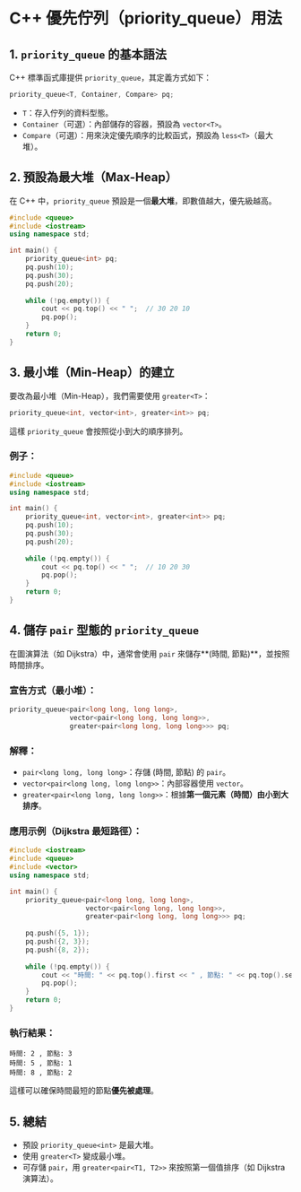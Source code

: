 # C++ 優先佇列（priority_queue）用法

## 1. `priority_queue` 的基本語法
C++ 標準函式庫提供 `priority_queue`，其定義方式如下：
```cpp
priority_queue<T, Container, Compare> pq;
```
- `T`：存入佇列的資料型態。
- `Container`（可選）：內部儲存的容器，預設為 `vector<T>`。
- `Compare`（可選）：用來決定優先順序的比較函式，預設為 `less<T>`（最大堆）。

## 2. 預設為最大堆（Max-Heap）
在 C++ 中，`priority_queue` 預設是一個**最大堆**，即數值越大，優先級越高。
```cpp
#include <queue>
#include <iostream>
using namespace std;

int main() {
    priority_queue<int> pq;
    pq.push(10);
    pq.push(30);
    pq.push(20);
    
    while (!pq.empty()) {
        cout << pq.top() << " ";  // 30 20 10
        pq.pop();
    }
    return 0;
}
```

## 3. 最小堆（Min-Heap）的建立
要改為最小堆（Min-Heap），我們需要使用 `greater<T>`：
```cpp
priority_queue<int, vector<int>, greater<int>> pq;
```
這樣 `priority_queue` 會按照從小到大的順序排列。

### 例子：
```cpp
#include <queue>
#include <iostream>
using namespace std;

int main() {
    priority_queue<int, vector<int>, greater<int>> pq;
    pq.push(10);
    pq.push(30);
    pq.push(20);
    
    while (!pq.empty()) {
        cout << pq.top() << " ";  // 10 20 30
        pq.pop();
    }
    return 0;
}
```

## 4. 儲存 `pair` 型態的 `priority_queue`
在圖演算法（如 Dijkstra）中，通常會使用 `pair` 來儲存**(時間, 節點)**，並按照時間排序。

### 宣告方式（最小堆）：
```cpp
priority_queue<pair<long long, long long>,
               vector<pair<long long, long long>>,
               greater<pair<long long, long long>>> pq;
```
### 解釋：
- `pair<long long, long long>`：存儲 (時間, 節點) 的 `pair`。
- `vector<pair<long long, long long>>`：內部容器使用 `vector`。
- `greater<pair<long long, long long>>`：根據**第一個元素（時間）由小到大排序**。

### 應用示例（Dijkstra 最短路徑）：
```cpp
#include <iostream>
#include <queue>
#include <vector>
using namespace std;

int main() {
    priority_queue<pair<long long, long long>,
                   vector<pair<long long, long long>>,
                   greater<pair<long long, long long>>> pq;
    
    pq.push({5, 1});
    pq.push({2, 3});
    pq.push({8, 2});
    
    while (!pq.empty()) {
        cout << "時間: " << pq.top().first << " , 節點: " << pq.top().second << endl;
        pq.pop();
    }
    return 0;
}
```
### 執行結果：
```
時間: 2 , 節點: 3
時間: 5 , 節點: 1
時間: 8 , 節點: 2
```
這樣可以確保時間最短的節點**優先被處理**。

## 5. 總結
- 預設 `priority_queue<int>` 是最大堆。
- 使用 `greater<T>` 變成最小堆。
- 可存儲 `pair`，用 `greater<pair<T1, T2>>` 來按照第一個值排序（如 Dijkstra 演算法）。


